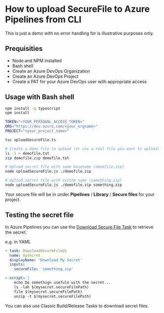 How to upload SecureFile to Azure Pipelines from CLI
====================================================

This is just a demo with no error handling for is illustrative purposes only.

Prequisities
------------

* Node and NPM installed
* Bash shell
* Create an Azure DevOps Organization
* Create an Azure DevOps Project
* Create a PAT for your Azure DevOps user with appropriate access

Usage with Bash shell
---------------------

```sh
npm install -g typescript
npm install

TOKEN="<YOUR_PERSOANL_ACCESS_TOKEN>"
ORG="https://dev.azure.com/<your_orgname>"
PROJECT="<your_project_name>"

tsc uploadSecureFile.ts

# Create a demo file to upload (or use a real file you want to upload)
ls -1 > demofile.txt
zip demofile.zip demofile.txt

# Upload secret file with same basename (demofile.zip)
node uploadSecureFile.js ./demofile.zip

# Upload secret file with custom name (something.zip)
node uploadSecureFile.js ./demofile.zip something.zip
```

Your secure file will be in under **Pipelines** / **Library** / **Secure files** for your project.

Testing the secret file
-----------------------

In Azure Pipelines you can use the [Download Secure File Task](https://docs.microsoft.com/en-us/azure/devops/pipelines/tasks/utility/download-secure-file) to retrieve the secret.

e.g. in YAML

```yaml
- task: DownloadSecureFile@1
  name: mysecret
  displayName: 'Download My Secret'
  inputs:
    secureFile: 'something.zip'

- script: |
    echo Do somethign usefule with the secret...
    ls -lah $(mysecret.secureFilePath)
    file $(mysecret.secureFilePath)
    unzip -t $(mysecret.secureFilePath)
```

You can also use Classic Build/Release Tasks to download secret files.
